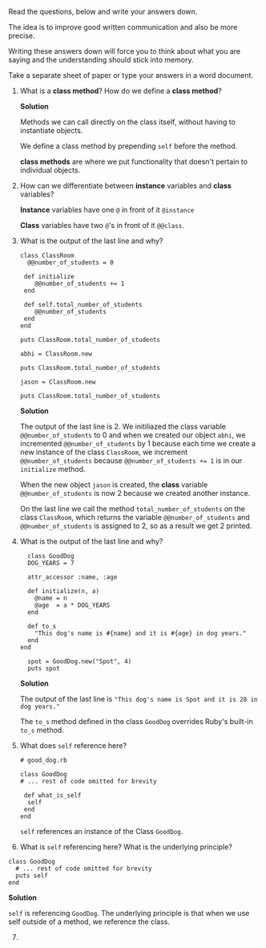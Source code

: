 Read the questions, below and write your answers down.

The idea is to improve good written communication and also be more precise.

Writing these answers down will force you to think about what you are saying and the understanding should stick into memory.

Take a separate sheet of paper or type your answers in a word document.

 1. What is a **class method**? How do we define a **class method**?

    **Solution**

    Methods we can call directly on the class itself, without having to instantiate objects.
   
    We define a class method by prepending `self` before the method.
   
    **class methods** are where we put functionality that doesn't pertain to individual objects.
   
 2. How can we differentiate between **instance** variables and **class** variables?
   
    **Instance** variables have one `@` in front of it `@instance`

    **Class** variables have two `@`'s in front of it `@@class`.
 
 3. What is the output of the last line and why?
    
    ```
    class ClassRoom
      @@number_of_students = 0

     def initialize
        @@number_of_students += 1
     end

     def self.total_number_of_students
        @@number_of_students
     end
    end

    puts ClassRoom.total_number_of_students

    abhi = ClassRoom.new

    puts ClassRoom.total_number_of_students

    jason = ClassRoom.new

    puts ClassRoom.total_number_of_students
    ```
    
    **Solution** 
    
    The output of the last line is 2.  We initiliazed the class variable `@@number_of_students` to 0 and when we
    created our object `abhi`, we incremented `@@number_of_students` by 1 because each time we create a new instance
    of the class `ClassRoom`, we increment `@@number_of_students` because `@@number_of_students += 1` is in our `initialize` method.
    
    When the new object `jason` is created, the **class** variable `@@number_of_students` is now 2 because we created another instance.
    
    On the last line we call the method `total_number_of_students` on the class `ClassRoom`, which returns the variable `@@number_of_students` and `@@number_of_students` is assigned to 2, so as a result we get 2 printed.
    
 4. What is the output of the last line and why? 
 
    ``` 
      class GoodDog
      DOG_YEARS = 7
    
      attr_accessor :name, :age
    
      def initialize(n, a)
        @name = n
        @age  = a * DOG_YEARS
      end
    
      def to_s
        "This dog's name is #{name} and it is #{age} in dog years."
      end
    end
    
      spot = GoodDog.new("Spot", 4)
      puts spot
    ```  
   
      **Solution**
    
      The output of the last line is `"This dog's name is Spot and it is 28 in dog years."`
    
      The `to_s` method defined in the class `GoodDog` overrides Ruby's built-in `to_s` method.
      
 5. What does `self` reference here?
      
     ```
     # good_dog.rb

     class GoodDog
     # ... rest of code omitted for brevity

      def what_is_self
       self
      end
    end
    ```
    
    `self` references an instance of the Class `GoodDog`.
    
 6. What is `self` referencing here? What is the underlying principle?

   ``` 
   class GoodDog
     # ... rest of code omitted for brevity
     puts self
   end
  ```
  **Solution**
  
  `self` is referencing `GoodDog`.  The underlying principle is that when we use self outside of a method, we reference the class.
    
 7. 
    
    
